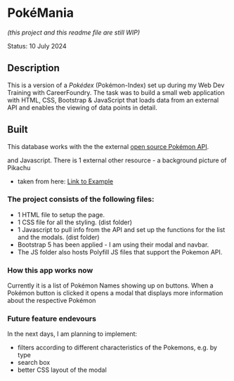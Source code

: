 # PokéMania
*(this project and this readme file are still WIP)*

Status: 10 July 2024

## Description 
This is a version of a *Pokédex* (Pokémon-Index) set up during my Web Dev Training with CareerFoundry. The task was to build a small web application with HTML, CSS, Bootstrap & JavaScript that loads data from an external API and enables the viewing of data points in detail.

## Built 
This database works with the the external 
<a href="https://pokeapi.co/" target="_blank">open source Pokémon API</a>.

and Javascript. There is 1 external other resource - a background picture of Pikachu 
- taken from here: <a href="https://wallpapers.com/wallpapers/cute-pikachu-in-pokemon-anime-6z16jnz6bvgmfaqa.html" target="_blank">Link to Example</a>


### The project consists of the following files: 
- 1 HTML file to setup the page.
- 1 CSS file for all the styling. (dist folder)
- 1 Javascript to pull info from the API and set up the functions for the list and the modals. (dist folder)
- Bootstrap 5 has been applied - I am using their modal and navbar.
- The JS folder also hosts Polyfill JS files that support the Pokemon API.

### How this app works now
Currently it is a list of Pokémon Names showing up on buttons. When a Pokémon button is clicked it opens a modal that displays more information about the respective Pokémon

### Future feature endevours
In the next days, I am planning to implement:
- filters according to different characteristics of the Pokemons, e.g. by type
- search box
- better CSS layout of the modal


